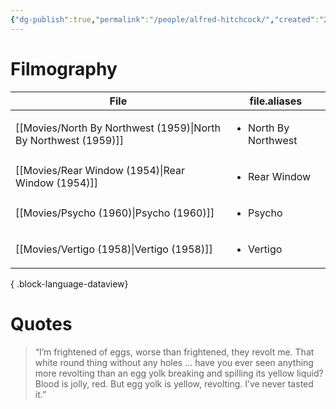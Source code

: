 ```yaml
---
{"dg-publish":true,"permalink":"/people/alfred-hitchcock/","created":"2024-03-20","updated":"2024-06-17"}
---
```



# Filmography

| File                                                               | file.aliases                         |
| ------------------------------------------------------------------ | ------------------------------------ |
| [[Movies/North By Northwest (1959)\|North By Northwest (1959)]] | <ul><li>North By Northwest</li></ul> |
| [[Movies/Rear Window (1954)\|Rear Window (1954)]]               | <ul><li>Rear Window</li></ul>        |
| [[Movies/Psycho (1960)\|Psycho (1960)]]                         | <ul><li>Psycho</li></ul>             |
| [[Movies/Vertigo (1958)\|Vertigo (1958)]]                       | <ul><li>Vertigo</li></ul>            |

{ .block-language-dataview}

# Quotes

> “I’m frightened of eggs, worse than frightened, they revolt me. That white round thing without any holes … have you ever seen anything more revolting than an egg yolk breaking and spilling its yellow liquid? Blood is jolly, red. But egg yolk is yellow, revolting. I’ve never tasted it.”
